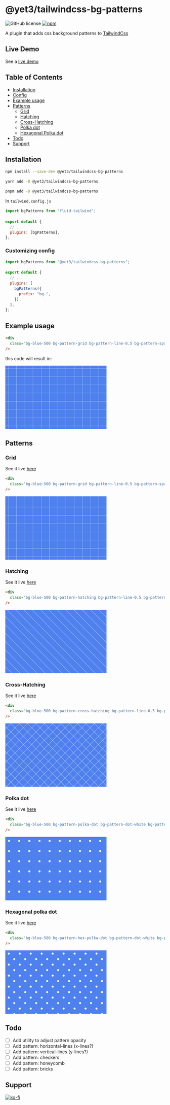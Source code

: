 # @yet3/tailwindcss-bg-patterns

![GitHub license](https://img.shields.io/github/license/yet3/tailwindcss-bg-patterns?style=flat)
<a href='https://www.npmjs.com/package/@yet3/tailwindcss-bg-patterns'>
![npm](https://img.shields.io/npm/v/@yet3/tailwindcss-bg-patterns)
</a>

A plugin that adds css background patterns to [TailwindCss](https://tailwindcss.com)

## Live Demo

See a [live demo](https://yet3.github.io/tailwindcss-bg-patterns/)

## Table of Contents

- [Installation](#installation)
- [Config](#config)
- [Example usage](#grid)
- [Patterns](#patterns)
  - [Grid](#grid)
  - [Hatching](#hatching)
  - [Cross-Hatching](#cross-hatching)
  - [Polka dot](#polka-dot)
  - [Hexagonal Polka dot](#hexagonal-polka-dot)
- [Todo](#support)
- [Support](#support)

## Installation

```sh
npm install --save-dev @yet3/tailwindcss-bg-patterns
```

```sh
yarn add -D @yet3/tailwindcss-bg-patterns
```

```sh
pnpm add -D @yet3/tailwindcss-bg-patterns
```

In `tailwind.config.js`

```js
import bgPatterns from "fluid-tailwind";

export default {
  // ...
  plugins: [bgPatterns],
};
```

### Customizing config

```js
import bgPatterns from "@yet3/tailwindcss-bg-patterns";

export default {
  // ...
  plugins: [
    bgPatterns({
      prefix: "bg-",
    }),
  ],
};
```

## Example usage

```html
<div
  class="bg-blue-500 bg-pattern-grid bg-pattern-line-0.5 bg-pattern-spacing-32"
/>
```

this code will result in:

<img src="./public/grid.png" alt="Grid pattern" height="200" />

## Patterns

### Grid
See it live [here](https://yet3.github.io/tailwindcss-bg-patterns#grid)

```html
<div
  class="bg-blue-500 bg-pattern-grid bg-pattern-line-0.5 bg-pattern-spacing-32"
/>
```

<img src="./public/grid.png" alt="Grid pattern" height="200" />

### Hatching
See it live [here](https://yet3.github.io/tailwindcss-bg-patterns#hatching)

```html
<div
  class="bg-blue-500 bg-pattern-hatching bg-pattern-line-0.5 bg-pattern-spacing-16 bg-pattern-hatching-left-to-right"
/>
```

<img src="./public/hatching.png" alt="Hatching pattern" height="200" />

### Cross-Hatching
See it live [here](https://yet3.github.io/tailwindcss-bg-patterns#cross-hatching)

```html
<div
  class="bg-blue-500 bg-pattern-cross-hatching bg-pattern-line-0.5 bg-pattern-spacing-16"
/>
```

<img src="./public/cross-hatching.png" alt="Cross-Hatching pattern" height="200" />

### Polka dot
See it live [here](https://yet3.github.io/tailwindcss-bg-patterns#polka-dot)

```html
<div
  class="bg-blue-500 bg-pattern-polka-dot bg-pattern-dot-white bg-pattern-dot-8 bg-pattern-spacing-16"
/>
```

<img src="./public/polka-dot.png" alt="Polka dot pattern" height="200" />

### Hexagonal polka dot
See it live [here](https://yet3.github.io/tailwindcss-bg-patterns#hexagonal-polka-dot)

```html
<div
  class="bg-blue-500 bg-pattern-hex-polka-dot bg-pattern-dot-white bg-pattern-dot-8 bg-pattern-spacing-16"
/>
```

<img src="./public/hex-polka-dot.png" alt="Polka dot pattern" height="200" />

## Todo

- [ ] Add utility to adjust pattern opacity
- [ ] Add pattern: horizontal-lines (x-lines?)
- [ ] Add pattern: vertical-lines (y-lines?)
- [ ] Add pattern: checkers
- [ ] Add pattern: honeycomb
- [ ] Add pattern: bricks

## Support

[![ko-fi](https://ko-fi.com/img/githubbutton_sm.svg)](https://ko-fi.com/W7W618YWH4)
